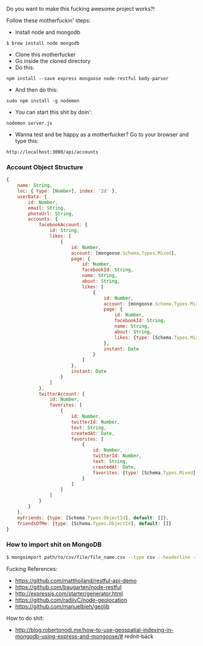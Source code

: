 Do you want to make this fucking awesome project works?!

Follow these motherfuckin' steps:

* Install node and mongodb
```shell
$ brew install node mongodb
```
* Clone this motherfucker
* Go inside the cloned directory
* Do this:
``` shell
npm install --save express mongoose node-restful body-parser
```
* And then do this:
``` shell
sudo npm install -g nodemon
```
* You can start this shit by doin':
``` shell
nodemon server.js
```


* Wanna test and be happy as a motherfucker? Go to your browser and type this:
```shell
http://localhost:3000/api/accounts
```


### Account Object Structure
```javascript
{
    name: String,
    loc: { type: [Number], index: '2d' },
    userData: {
        id: Number,
        email: String,
        photoUrl: String,
        accounts: {
            facebookAccount: {
                id: String,
                likes: [
                    {
                        id: Number,
                        account: [mongoose.Schema.Types.Mixed],
                        page: {
                            id: Number,
                            facebookId: String,
                            name: String,
                            about: String,
                            likes: [
                                {
                                    id: Number,
                                    account: [mongoose.Schema.Types.Mixed],
                                    page: {
                                        id: Number,
                                        facebookId: String,
                                        name: String,
                                        about: String,
                                        likes: {type: [Schema.Types.Mixed], default: []}
                                    },
                                    instant: Date
                                }
                            ]
                        },
                        instant: Date
                    }
                ]
            },
            twitterAccount: {
                id: Number,
                favorites: [
                    {
                        id: Number,
                        twitterId: Number,
                        text: String,
                        createdAt: Date,
                        favorites: [
                            {
                                id: Number,
                                twitterId: Number,
                                text: String,
                                createdAt: Date,
                                favorites: {type: [Schema.Types.Mixed], default: []}
                            }
                        ]
                    }
                ]
            }
        }
    },
    myFriends: {type: [Schema.Types.ObjectId], default: []},
    friendsOfMe: {type: [Schema.Types.ObjectId], default: []}
}
```

### How to import shit on MongoDB

```sh
$ mongoimport path/to/csv/file/file_name.csv --type csv --headerline --collection crimes
```

Fucking References:

* https://github.com/matthoiland/restful-api-demo
* https://github.com/baugarten/node-restful
* http://expressjs.com/starter/generator.html
* https://github.com/radjivC/node-geolocation
* https://github.com/manuelbieh/geolib

How to do shit:
* http://blog.robertonodi.me/how-to-use-geospatial-indexing-in-mongodb-using-express-and-mongoose/# rednit-back
